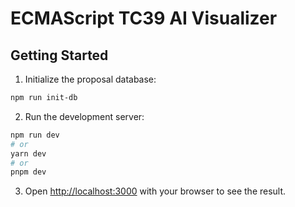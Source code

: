 # ECMAScript TC39 AI Visualizer

## Getting Started

1. Initialize the proposal database:

```bash
npm run init-db
```

2. Run the development server:

```bash
npm run dev
# or
yarn dev
# or
pnpm dev
```

3. Open [http://localhost:3000](http://localhost:3000) with your browser to see the result.
